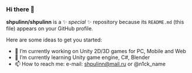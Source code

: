 ### Hi there 👋

**shpulinn/shpulinn** is a ✨ _special_ ✨ repository because its `README.md` (this file) appears on your GitHub profile.

Here are some ideas to get you started:

- 🔭 I’m currently working on Unity 2D/3D games for PC, Mobile and Web
- 🌱 I’m currently learning Unity game engine, C#, Blender
- 📫 How to reach me: e-mail: shpulinn@mail.ru or @n1ck_name
